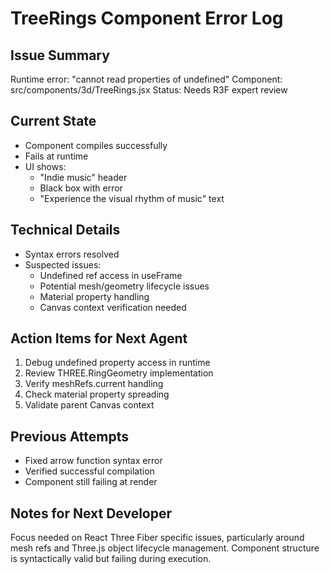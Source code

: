 # TreeRings Component Error Log

## Issue Summary
Runtime error: "cannot read properties of undefined"
Component: src/components/3d/TreeRings.jsx
Status: Needs R3F expert review

## Current State
- Component compiles successfully
- Fails at runtime
- UI shows:
  - "Indie music" header
  - Black box with error
  - "Experience the visual rhythm of music" text

## Technical Details
- Syntax errors resolved
- Suspected issues:
  - Undefined ref access in useFrame
  - Potential mesh/geometry lifecycle issues
  - Material property handling
  - Canvas context verification needed

## Action Items for Next Agent
1. Debug undefined property access in runtime
2. Review THREE.RingGeometry implementation
3. Verify meshRefs.current handling
4. Check material property spreading
5. Validate parent Canvas context

## Previous Attempts
- Fixed arrow function syntax error
- Verified successful compilation
- Component still failing at render

## Notes for Next Developer
Focus needed on React Three Fiber specific issues, particularly around mesh refs and Three.js object lifecycle management. Component structure is syntactically valid but failing during execution.

